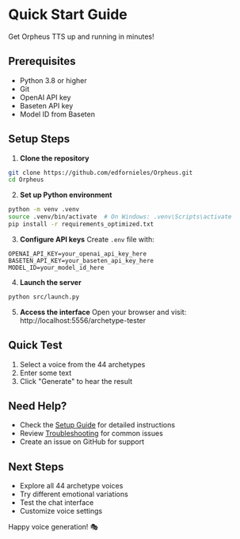 # Quick Start Guide

Get Orpheus TTS up and running in minutes!

## Prerequisites

- Python 3.8 or higher
- Git
- OpenAI API key
- Baseten API key
- Model ID from Baseten

## Setup Steps

1. **Clone the repository**
```bash
git clone https://github.com/edfornieles/Orpheus.git
cd Orpheus
```

2. **Set up Python environment**
```bash
python -m venv .venv
source .venv/bin/activate  # On Windows: .venv\Scripts\activate
pip install -r requirements_optimized.txt
```

3. **Configure API keys**
Create `.env` file with:
```env
OPENAI_API_KEY=your_openai_api_key_here
BASETEN_API_KEY=your_baseten_api_key_here
MODEL_ID=your_model_id_here
```

4. **Launch the server**
```bash
python src/launch.py
```

5. **Access the interface**
Open your browser and visit:
http://localhost:5556/archetype-tester

## Quick Test

1. Select a voice from the 44 archetypes
2. Enter some text
3. Click "Generate" to hear the result

## Need Help?

- Check the [Setup Guide](SETUP_GUIDE.md) for detailed instructions
- Review [Troubleshooting](TROUBLESHOOTING.md) for common issues
- Create an issue on GitHub for support

## Next Steps

- Explore all 44 archetype voices
- Try different emotional variations
- Test the chat interface
- Customize voice settings

Happy voice generation! 🎭 